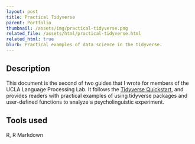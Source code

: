```yaml
---
layout: post
title: Practical Tidyverse
parent: Portfolio
thumbnail: /assets/img/practical-tidyverse.png
related_file: /assets/html/practical-tidyverse.html
related_html: true
blurb: Practical examples of data science in the tidyverse.
---
```


## Description

This document is the second of two guides that I wrote for members of the UCLA
Language Processing Lab. It follows the
[Tidyverse Quickstart](/portfolio/tidyverse-quickstart),
and provides readers with practical examples of using tidyverse packages and
user-defined functions to analyze a psycholinguistic experiment.

## Tools used

R, R Markdown
